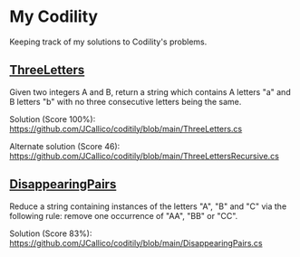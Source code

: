 # My Codility
Keeping track of my solutions to Codility's problems.

## [ThreeLetters](https://app.codility.com/programmers/trainings/5/three_letters/)
Given two integers A and B, return a string which contains A letters "a" and B letters "b" with no three consecutive letters being the same.

Solution (Score 100%): https://github.com/JCallico/coditily/blob/main/ThreeLetters.cs

Alternate solution (Score 46): https://github.com/JCallico/coditily/blob/main/ThreeLettersRecursive.cs

## [DisappearingPairs](https://app.codility.com/programmers/trainings/5/disappearing_pairs/)
Reduce a string containing instances of the letters "A", "B" and "C" via the following rule: remove one occurrence of "AA", "BB" or "CC".

Solution (Score 83%): https://github.com/JCallico/coditily/blob/main/DisappearingPairs.cs

